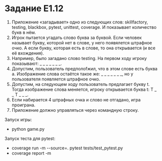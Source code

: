 # Задание E1.12

1) Приложение «загадывает» одно из следующих слов: skillfactory, testing, blackbox, pytest, unittest, coverage. И показывает количество букв в нём.
2) Игрок пытается угадать слово буква за буквой. Если человек называет букву, которой нет в слове, у него появялется штрафное очко. А если букву, которая есть в слове, то она открывается (и все её вхождения).
3) Например, было загадано слово testing. На первом ходу игроку показывают: _ _ _ _ _ _ _.
4) Допустим, пользователь предполоfжил, что в этом слове есть буква a. Изображение слова остаётся такое же: _ _ _ _ _ _ _, но у пользователя появляется штрафное очко.
5) Допустим, на следующем ходу пользователь предлагает букву t. Тогда изображение слова меняется, игроку открывается буква t: T _ _ T _ _ _.
6) Если набирается 4 штрафных очка и слово не отгадано, игра проиграна.
7) Приложение должно управляться через командную строку.

  Запуск игры:
  - python game.py

  Запуск теста для pytest:
  - coverage run -m --source=. pytest tests/test_pytest.py
  - coverage report -m
